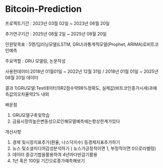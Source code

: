 # Bitcoin-Prediction

프로젝트기간 : 2023년 03월 02일 ~ 2023년 06월 20일

추가연구기간 : 2025년 08월 2일 ~ 2025년 08월 20일

인원및목표 : 5명/딥러닝모델(LSTM, GRU)과통계적모델(Prophet, ARIMA)로비트코인예측

주요역할 : GRU 모델링, 논문작성

사용한데이터:2018년 01월01일 ~ 2022년 12월 31일
       / 2018년 01월 01일 ~ 2025년 08월 20일 데이터

결과
   1)GRU모델:Test데이터의R2점수약98%정확도,
            실제값(비트코인종가시세)과예측값의오차율약2% 내외
                     
배운점
   1) GRU모델구축및학습
   2) 금융시장의높은변동성으로인해모델예측에는항상한계가있다
      
개선사항
 1. 경제 및시장지표추가(환율, 나스닥지수) 등경제지표추가하기
 2. 뉴스 및소셜미디어감성분석하기 ( 뉴스가긍정적이면 1, 부정적이면 0으로라벨링)
 3. 데이터 증강기법을활용하여 4년마다반감기활용
 4. 1년 혹은 100일 기간으로종가예측해보기

